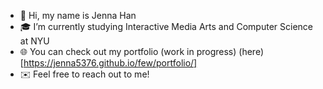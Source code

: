 - 👋 Hi, my name is Jenna Han
- 🎓 I’m currently studying Interactive Media Arts and Computer Science at NYU
- 🌐 You can check out my portfolio (work in progress) (here)[https://jenna5376.github.io/few/portfolio/]
- ✉️ Feel free to reach out to me!
